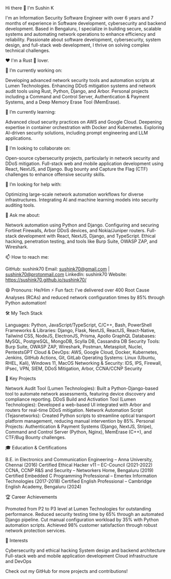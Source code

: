 Hi there 👋 I'm Sushin K 

I'm an Information Security Software Engineer with over 6 years and 7 months of experience in Software development, cybersecurity and backend development. Based in Bengaluru, I specialize in building secure, scalable systems and automating network operations to enhance efficiency and reliability. Passionate about software development, cybersecurity, system design, and full-stack web development, I thrive on solving complex technical challenges.

❤️ I'm a Rust 🦀 lover.

🔭 I’m currently working on:

Developing advanced network security tools and automation scripts at Lumen Technologies.
Enhancing DDoS mitigation systems and network audit tools using Rust, Python, Django, and Arbor.
Personal projects including a Command and Control Server, Authentication & Payment Systems, and a Deep Memory Erase Tool (MemErase).

🌱 I’m currently learning:

Advanced cloud security practices on AWS and Google Cloud.
Deepening expertise in container orchestration with Docker and Kubernetes.
Exploring AI-driven security solutions, including prompt engineering and LLM applications.

👯 I’m looking to collaborate on:

Open-source cybersecurity projects, particularly in network security and DDoS mitigation.
Full-stack web and mobile application development using React, NextJS, and Django.
Bug bounty and Capture the Flag (CTF) challenges to enhance offensive security skills.

🤔 I’m looking for help with:

Optimizing large-scale network automation workflows for diverse infrastructures.
Integrating AI and machine learning models into security auditing tools.

💬 Ask me about:

Network automation using Python and Django.
Configuring and securing Fortinet Firewalls, Arbor DDoS devices, and Nokia/Juniper routers.
Full-stack development with React, NextJS, Django, and TypeScript.
Ethical hacking, penetration testing, and tools like Burp Suite, OWASP ZAP, and Wireshark.

📫 How to reach me:

GitHub: sushink70
Email: sushink70@gmail.com | sushink70@protonmail.com
LinkedIn: sushink70
Website: https://sushink70.github.io/sushink70/

😄 Pronouns: He/Him
⚡ Fun fact: I’ve delivered over 400 Root Cause Analyses (RCAs) and reduced network configuration times by 85% through Python automation!

🛠️ My Tech Stack

Languages: Python, JavaScript/TypeScript, C/C++, Bash, PowerShell
Frameworks & Libraries: Django, Flask, NextJS, ReactJS, React-Native, Tailwind CSS, NodeJS, ElectronJS, Prisma, Apollo GraphQL
Databases: MySQL, PostgreSQL, MongoDB, Scylla DB, Cassandra DB
Security Tools: Burp Suite, OWASP ZAP, Wireshark, Postman, Metasploit, Nuclei, PentestsGPT
Cloud & DevOps: AWS, Google Cloud, Docker, Kubernetes, Jenkins, GitHub Actions, Git, GitLab
Operating Systems: Linux (Ubuntu, RHEL, Kali), Windows 11, MacOS
Networking & Security: IDS, IPS, Firewall, IPsec, VPN, SIEM, DDoS Mitigation, Arbor, CCNA/CCNP Security

🚀 Key Projects

Network Audit Tool (Lumen Technologies): Built a Python-Django-based tool to automate network assessments, featuring device discovery and compliance reporting.
DDoS Build and Activation Tool (Lumen Technologies): Developed a web-based UI integrated with Arbor and routers for real-time DDoS mitigation.
Network Automation Script (Tejasnetworks): Created Python scripts to streamline optical transport platform management, reducing manual intervention by 85%.
Personal Projects: Authentication & Payment Systems (Django, NextJS, Stripe), Command and Control Server (Python, Nginx), MemErase (C++), and CTF/Bug Bounty challenges.

🎓 Education & Certifications

B.E. in Electronics and Communication Engineering – Anna University, Chennai (2016)
Certified Ethical Hacker v11 – EC-Council (2021-2022)
CCNA, CCNP R&S and Security – Networkers Home, Bengaluru (2019)
Certified Embedded C Programming Professional – Emertex Information Technologies (2017-2018)
Certified English Professional – Cambridge English Academy, Bengaluru (2024)

🏆 Career Achievements

Promoted from P2 to P3 level at Lumen Technologies for outstanding performance.
Reduced security testing time by 65% through an automated Django pipeline.
Cut manual configuration workload by 35% with Python automation scripts.
Achieved 98% customer satisfaction through robust network protection services.

🌟 Interests

Cybersecurity and ethical hacking
System design and backend architecture
Full-stack web and mobile application development
Cloud infrastructure and DevOps

Check out my GitHub for more projects and contributions!
